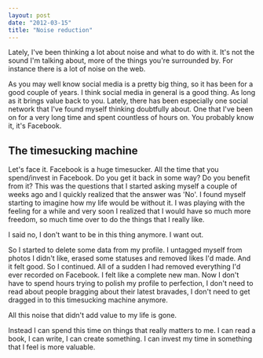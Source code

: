 ```yaml
---
layout: post
date: "2012-03-15"
title: "Noise reduction"
---
```


Lately, I've been thinking a lot about noise and what to do with it. It's not the sound I'm talking about, more of the things you're surrounded by. For instance there is a lot of noise on the web.

As you may well know social media is a pretty big thing, so it has been for a good couple of years. I think social media in general is a good thing. As long as it brings value back to you. Lately, there has been especially one social network that I've found myself thinking doubtfully about. One that I've been on for a very long time and spent countless of hours on. You probably know it, it's Facebook.

## The timesucking machine

Let's face it. Facebook is a huge timesucker. All the time that you spend/invest in Facebook. Do you get it back in some way? Do you benefit from it? This was the questions that I started asking myself a couple of weeks ago and I quickly realized that the answer was 'No'. I found myself starting to imagine how my life would be without it. I was playing with the feeling for a while and very soon I realized that I would have so much more freedom, so much time over to do the things that I really like.

I said no, I don't want to be in this thing anymore. I want out.

So I started to delete some data from my profile. I untagged myself from photos I didn't like, erased some statuses and removed likes I'd made. And it felt good. So I continued. All of a sudden I had removed everything I'd ever recorded on Facebook. I felt like a complete new man. Now I don't have to spend hours trying to polish my profile to perfection, I don't need to read about people bragging about their latest bravades, I don't need to get dragged in to this timesucking machine anymore.

All this noise that didn't add value to my life is gone.

Instead I can spend this time on things that really matters to me. I can read a book, I can write, I can create something. I can invest my time in something that I feel is more valuable.
